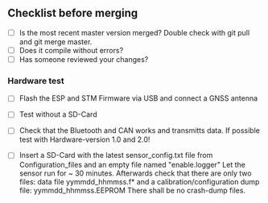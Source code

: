 ## Checklist before merging
- [ ] Is the most recent master version merged? Double check with git pull and git merge master.
- [ ] Does it compile without errors?
- [ ] Has someone reviewed your changes?

### Hardware test
- [ ] Flash the ESP and STM Firmware via USB and connect a GNSS antenna
- [ ] Test without a SD-Card
- [ ] Check that the Bluetooth and CAN works and transmitts data. If possible test with Hardware-version 1.0 and 2.0!
- [ ] Insert a SD-Card with the latest sensor_config.txt file from Configuration_files and an empty file named "enable.logger" Let the sensor run for ~ 30 minutes. Afterwards check that there are only two files: data file  yymmdd_hhmmss.f* and a calibration/configuration dump file: yymmdd_hhmmss.EEPROM  There shall be no crash-dump files.

